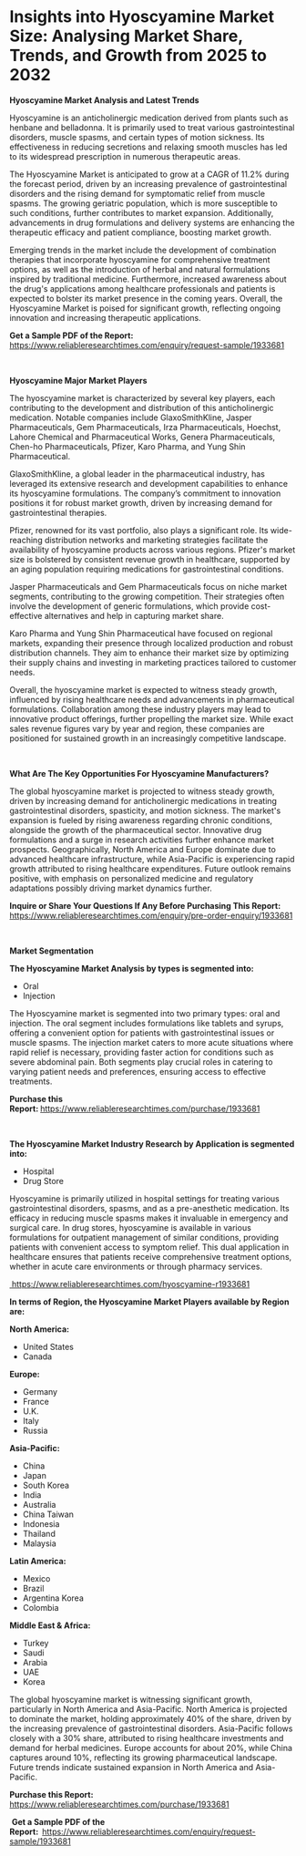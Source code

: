 <p><h1>Insights into Hyoscyamine Market Size: Analysing Market Share, Trends, and Growth from 2025 to 2032</h1></p><p><strong>Hyoscyamine Market Analysis and Latest Trends</strong></p>
<p><p>Hyoscyamine is an anticholinergic medication derived from plants such as henbane and belladonna. It is primarily used to treat various gastrointestinal disorders, muscle spasms, and certain types of motion sickness. Its effectiveness in reducing secretions and relaxing smooth muscles has led to its widespread prescription in numerous therapeutic areas.</p><p>The Hyoscyamine Market is anticipated to grow at a CAGR of 11.2% during the forecast period, driven by an increasing prevalence of gastrointestinal disorders and the rising demand for symptomatic relief from muscle spasms. The growing geriatric population, which is more susceptible to such conditions, further contributes to market expansion. Additionally, advancements in drug formulations and delivery systems are enhancing the therapeutic efficacy and patient compliance, boosting market growth.</p><p>Emerging trends in the market include the development of combination therapies that incorporate hyoscyamine for comprehensive treatment options, as well as the introduction of herbal and natural formulations inspired by traditional medicine. Furthermore, increased awareness about the drug's applications among healthcare professionals and patients is expected to bolster its market presence in the coming years. Overall, the Hyoscyamine Market is poised for significant growth, reflecting ongoing innovation and increasing therapeutic applications.</p></p>
<p><strong>Get a Sample PDF of the Report:&nbsp;</strong> <a href="https://www.reliableresearchtimes.com/enquiry/request-sample/1933681?utm_campaign=2237&utm_medium=2&utm_source=Github&utm_content=ia&utm_term=19042025&utm_id=hyoscyamine">https://www.reliableresearchtimes.com/enquiry/request-sample/1933681</a></p>
<p>&nbsp;</p>
<p><strong>Hyoscyamine Major Market Players</strong></p>
<p><p>The hyoscyamine market is characterized by several key players, each contributing to the development and distribution of this anticholinergic medication. Notable companies include GlaxoSmithKline, Jasper Pharmaceuticals, Gem Pharmaceuticals, Irza Pharmaceuticals, Hoechst, Lahore Chemical and Pharmaceutical Works, Genera Pharmaceuticals, Chen-ho Pharmaceuticals, Pfizer, Karo Pharma, and Yung Shin Pharmaceutical.</p><p>GlaxoSmithKline, a global leader in the pharmaceutical industry, has leveraged its extensive research and development capabilities to enhance its hyoscyamine formulations. The company’s commitment to innovation positions it for robust market growth, driven by increasing demand for gastrointestinal therapies.</p><p>Pfizer, renowned for its vast portfolio, also plays a significant role. Its wide-reaching distribution networks and marketing strategies facilitate the availability of hyoscyamine products across various regions. Pfizer's market size is bolstered by consistent revenue growth in healthcare, supported by an aging population requiring medications for gastrointestinal conditions.</p><p>Jasper Pharmaceuticals and Gem Pharmaceuticals focus on niche market segments, contributing to the growing competition. Their strategies often involve the development of generic formulations, which provide cost-effective alternatives and help in capturing market share.</p><p>Karo Pharma and Yung Shin Pharmaceutical have focused on regional markets, expanding their presence through localized production and robust distribution channels. They aim to enhance their market size by optimizing their supply chains and investing in marketing practices tailored to customer needs.</p><p>Overall, the hyoscyamine market is expected to witness steady growth, influenced by rising healthcare needs and advancements in pharmaceutical formulations. Collaboration among these industry players may lead to innovative product offerings, further propelling the market size. While exact sales revenue figures vary by year and region, these companies are positioned for sustained growth in an increasingly competitive landscape.</p></p>
<p>&nbsp;</p>
<p><strong>What Are The Key Opportunities For Hyoscyamine Manufacturers?</strong></p>
<p><p>The global hyoscyamine market is projected to witness steady growth, driven by increasing demand for anticholinergic medications in treating gastrointestinal disorders, spasticity, and motion sickness. The market's expansion is fueled by rising awareness regarding chronic conditions, alongside the growth of the pharmaceutical sector. Innovative drug formulations and a surge in research activities further enhance market prospects. Geographically, North America and Europe dominate due to advanced healthcare infrastructure, while Asia-Pacific is experiencing rapid growth attributed to rising healthcare expenditures. Future outlook remains positive, with emphasis on personalized medicine and regulatory adaptations possibly driving market dynamics further.</p></p>
<p><strong>Inquire or Share Your Questions If Any Before Purchasing This Report:</strong> <a href="https://www.reliableresearchtimes.com/enquiry/pre-order-enquiry/1933681?utm_campaign=2237&utm_medium=2&utm_source=Github&utm_content=ia&utm_term=19042025&utm_id=hyoscyamine">https://www.reliableresearchtimes.com/enquiry/pre-order-enquiry/1933681</a></p>
<p>&nbsp;</p>
<p><strong>Market Segmentation</strong></p>
<p><strong>The Hyoscyamine Market Analysis by types is segmented into:</strong></p>
<p><ul><li>Oral</li><li>Injection</li></ul></p>
<p><p>The Hyoscyamine market is segmented into two primary types: oral and injection. The oral segment includes formulations like tablets and syrups, offering a convenient option for patients with gastrointestinal issues or muscle spasms. The injection market caters to more acute situations where rapid relief is necessary, providing faster action for conditions such as severe abdominal pain. Both segments play crucial roles in catering to varying patient needs and preferences, ensuring access to effective treatments.</p></p>
<p><strong>Purchase this Report:&nbsp;</strong><a href="https://www.reliableresearchtimes.com/purchase/1933681?utm_campaign=2237&utm_medium=2&utm_source=Github&utm_content=ia&utm_term=19042025&utm_id=hyoscyamine">https://www.reliableresearchtimes.com/purchase/1933681</a></p>
<p>&nbsp;</p>
<p><strong>The Hyoscyamine Market Industry Research by Application is segmented into:</strong></p>
<p><ul><li>Hospital</li><li>Drug Store</li></ul></p>
<p><p>Hyoscyamine is primarily utilized in hospital settings for treating various gastrointestinal disorders, spasms, and as a pre-anesthetic medication. Its efficacy in reducing muscle spasms makes it invaluable in emergency and surgical care. In drug stores, hyoscyamine is available in various formulations for outpatient management of similar conditions, providing patients with convenient access to symptom relief. This dual application in healthcare ensures that patients receive comprehensive treatment options, whether in acute care environments or through pharmacy services.</p></p>
<p><a href="https://www.reliableresearchtimes.com/hyoscyamine-r1933681?utm_campaign=2237&utm_medium=2&utm_source=Github&utm_content=ia&utm_term=19042025&utm_id=hyoscyamine">&nbsp;https://www.reliableresearchtimes.com/hyoscyamine-r1933681</a></p>
<p><strong>In terms of Region, the Hyoscyamine Market Players available by Region are:</strong></p>
<p>
    <p> <strong> North America: </strong>
        <ul>
            <li>United States</li>
            <li>Canada</li>
        </ul>
        </p> 
    <p> <strong> Europe: </strong>
        <ul>
            <li>Germany</li>
            <li>France</li>
            <li>U.K.</li>
            <li>Italy</li>
            <li>Russia</li>
        </ul>
        </p> 
    <p> <strong> Asia-Pacific: </strong>
        <ul>
            <li>China</li>
            <li>Japan</li>
            <li>South Korea</li>
            <li>India</li>
            <li>Australia</li>
            <li>China Taiwan</li>
            <li>Indonesia</li>
            <li>Thailand</li>
            <li>Malaysia</li>
        </ul>
        </p> 
    <p> <strong> Latin America: </strong>
        <ul>
            <li>Mexico</li>
            <li>Brazil</li>
            <li>Argentina Korea</li>
            <li>Colombia</li>
        </ul>
        </p> 
    <p> <strong> Middle East & Africa: </strong>
        <ul>
            <li>Turkey</li>
            <li>Saudi</li>
            <li>Arabia</li>
            <li>UAE</li>
            <li>Korea</li>
        </ul>
    </p>
    </p>
<p><p>The global hyoscyamine market is witnessing significant growth, particularly in North America and Asia-Pacific. North America is projected to dominate the market, holding approximately 40% of the share, driven by the increasing prevalence of gastrointestinal disorders. Asia-Pacific follows closely with a 30% share, attributed to rising healthcare investments and demand for herbal medicines. Europe accounts for about 20%, while China captures around 10%, reflecting its growing pharmaceutical landscape. Future trends indicate sustained expansion in North America and Asia-Pacific.</p></p>
<p><strong>Purchase this Report: </strong><a href="https://www.reliableresearchtimes.com/purchase/1933681?utm_campaign=2237&utm_medium=2&utm_source=Github&utm_content=ia&utm_term=19042025&utm_id=hyoscyamine">https://www.reliableresearchtimes.com/purchase/1933681</a></p>
<p>&nbsp;<strong>Get a Sample PDF of the Report:&nbsp;&nbsp;</strong><a href="https://www.reliableresearchtimes.com/enquiry/request-sample/1933681?utm_campaign=2237&utm_medium=2&utm_source=Github&utm_content=ia&utm_term=19042025&utm_id=hyoscyamine">https://www.reliableresearchtimes.com/enquiry/request-sample/1933681</a></p>
<p><strong></strong></p>
<p><p></p><p></p><p></p></p>